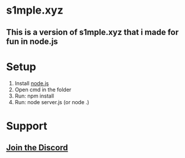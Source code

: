 # s1mple.xyz 

## This is a version of s1mple.xyz that i made for fun in node.js

# Setup

1. Install [node.js](https://nodejs.org/dist/v12.18.1/node-v12.18.1-x64.msi)
2. Open cmd in the folder
3. Run: npm install 
4. Run: node server.js (or node .)
 
# Support

## [Join the Discord](https://s1mple.xyz/invite/s1mple)